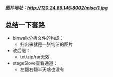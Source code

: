##### 图片地址：http://120.24.86.145:8002/misc/1.jpg
## 总结一下套路
- binwalk分析文件的构成：
    - 扫出来就是一张纯洁的图片
- 改后缀：
    - txt/zip/rar无效
- stageSlove查看通道：
    - 左翻右翻半天啥也没有
